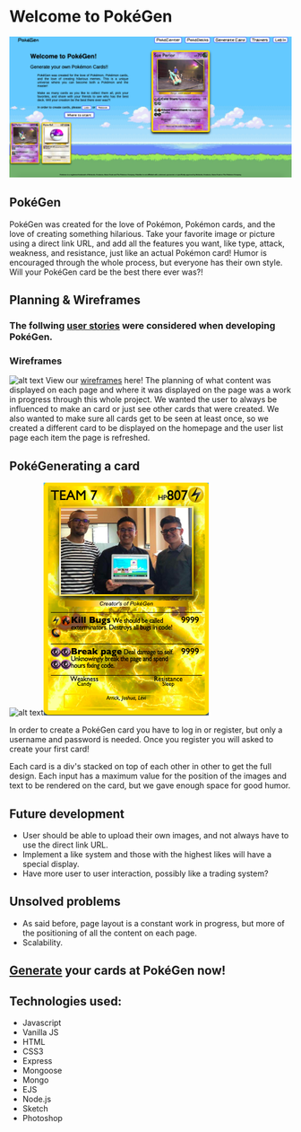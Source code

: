 # Welcome to PokéGen
![alt text](https://raw.githubusercontent.com/jablan08/pokegen/readme/public/images/readMe/pokegen-home-page.png)



## PokéGen
PokéGen was created for the love of Pokémon, Pokémon cards, and the love of creating something hilarious. Take your favorite image or picture using a direct link URL, and add all the features you want, like type, attack, weakness, and resistance, just like an actual Pokémon card! Humor is encouraged through the whole process, but everyone has their own style. Will your PokéGen card be the best there ever was?!


## Planning & Wireframes

### The follwing [user stories](https://raw.githubusercontent.com/jablan08/pokegen/master/public/images/readMe/user_stories.png) were considered when developing PokéGen.


### Wireframes
![alt text](https://raw.githubusercontent.com/jablan08/pokegen/readme/public/images/readMe/wire-frame.png)
View our [wireframes](https://sketch.cloud/s/zqLA5) here!
The planning of what content was displayed on each page and where it was displayed on the page was a work in progress through this whole project. We wanted the user to always be influenced to make an card or just see other cards that were created. We also wanted to make sure all cards get to be seen at least once, so we created a different card to be displayed on the homepage and the user list page each item the page is refreshed. 


## PokéGenerating a card
![alt text](https://raw.githubusercontent.com/jablan08/pokegen/master/public/images/readMe/makecard.png)![alt text](https://raw.githubusercontent.com/jablan08/pokegen/master/public/images/Team7.png)

In order to create a PokéGen card you have to log in or register, but only a username and password is needed. Once you register you will asked to create your first card! 

Each card is a div's stacked on top of each other in other to get the full design. Each input has a maximum value for the position of the images and text to be rendered on the card, but we gave enough space for good humor.



## Future development
* User should be able to upload their own images, and not always have to use the direct link URL.
* Implement a like system and those with the highest likes will have a special display.
* Have more user to user interaction, possibly like a trading system?



## Unsolved problems

* As said before, page layout is a constant work in progress, but more of the positioning of all the content on each page.
* Scalability.


## [Generate](https://pokegen.herokuapp.com/) your cards at PokéGen now!



## Technologies used:
* Javascript
* Vanilla JS
* HTML
* CSS3
* Express
* Mongoose 
* Mongo
* EJS
* Node.js
* Sketch
* Photoshop


